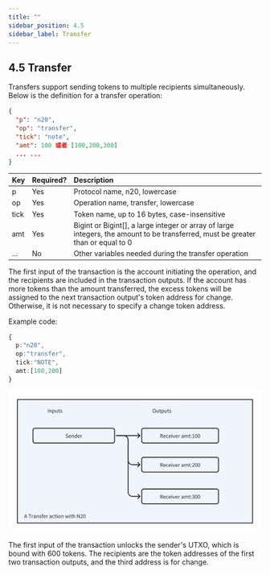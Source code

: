 ```yaml
---
title: ""
sidebar_position: 4.5
sidebar_label: Transfer
---
```


## 4.5 Transfer

Transfers support sending tokens to multiple recipients simultaneously. Below is the definition for a transfer operation:

```json
{
  "p": "n20",
  "op": "transfer",
  "tick": "note",
  "amt": 100 或者 [100,200,300]
  ... ...
}
```

| Key | Required? | Description |
| :--- | :--- | :--- |
| p | Yes | Protocol name, n20, lowercase |
| op | Yes | Operation name, transfer, lowercase |
| tick | Yes | Token name, up to 16 bytes, case-insensitive |
| amt | Yes | Bigint or Bigint[], a large integer or array of large integers, the amount to be transferred, must be greater than or equal to 0 |
| ... | No | Other variables needed during the transfer operation |

The first input of the transaction is the account initiating the operation, and the recipients are included in the transaction outputs. If the account has more tokens than the amount transferred, the excess tokens will be assigned to the next transaction output's token address for change. Otherwise, it is not necessary to specify a change token address.

Example code:

```typescript
{
  p:"n20",
  op:"transfer",
  tick:"NOTE",
  amt:[100,200]
}

```

![Transfer](/protocol/transfer.png)

The first input of the transaction unlocks the sender's UTXO, which is bound with 600 tokens. The recipients are the token addresses of the first two transaction outputs, and the third address is for change.
